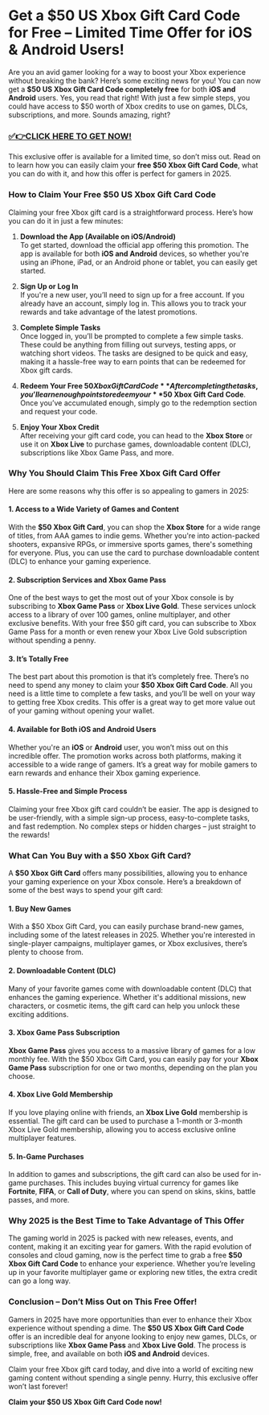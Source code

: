 # Get a $50 US Xbox Gift Card Code for Free – Limited Time Offer for iOS & Android Users!

Are you an avid gamer looking for a way to boost your Xbox experience without breaking the bank? Here’s some exciting news for you! You can now get a **$50 US Xbox Gift Card Code completely free** for both **iOS and Android** users. Yes, you read that right! With just a few simple steps, you could have access to $50 worth of Xbox credits to use on games, DLCs, subscriptions, and more. Sounds amazing, right?

### [✅👉CLICK HERE TO GET NOW!](https://shorturl.at/y74CQ)

This exclusive offer is available for a limited time, so don’t miss out. Read on to learn how you can easily claim your **free $50 Xbox Gift Card Code**, what you can do with it, and how this offer is perfect for gamers in 2025.

### How to Claim Your Free $50 US Xbox Gift Card Code

Claiming your free Xbox gift card is a straightforward process. Here’s how you can do it in just a few minutes:

1. **Download the App (Available on iOS/Android)**  
   To get started, download the official app offering this promotion. The app is available for both **iOS and Android** devices, so whether you're using an iPhone, iPad, or an Android phone or tablet, you can easily get started.

2. **Sign Up or Log In**  
   If you're a new user, you’ll need to sign up for a free account. If you already have an account, simply log in. This allows you to track your rewards and take advantage of the latest promotions.

3. **Complete Simple Tasks**  
   Once logged in, you’ll be prompted to complete a few simple tasks. These could be anything from filling out surveys, testing apps, or watching short videos. The tasks are designed to be quick and easy, making it a hassle-free way to earn points that can be redeemed for Xbox gift cards.

4. **Redeem Your Free $50 Xbox Gift Card Code**  
   After completing the tasks, you’ll earn enough points to redeem your **$50 Xbox Gift Card Code**. Once you’ve accumulated enough, simply go to the redemption section and request your code.

5. **Enjoy Your Xbox Credit**  
   After receiving your gift card code, you can head to the **Xbox Store** or use it on **Xbox Live** to purchase games, downloadable content (DLC), subscriptions like Xbox Game Pass, and more.

### Why You Should Claim This Free Xbox Gift Card Offer

Here are some reasons why this offer is so appealing to gamers in 2025:

#### 1. **Access to a Wide Variety of Games and Content**
With the **$50 Xbox Gift Card**, you can shop the **Xbox Store** for a wide range of titles, from AAA games to indie gems. Whether you're into action-packed shooters, expansive RPGs, or immersive sports games, there's something for everyone. Plus, you can use the card to purchase downloadable content (DLC) to enhance your gaming experience.

#### 2. **Subscription Services and Xbox Game Pass**
One of the best ways to get the most out of your Xbox console is by subscribing to **Xbox Game Pass** or **Xbox Live Gold**. These services unlock access to a library of over 100 games, online multiplayer, and other exclusive benefits. With your free $50 gift card, you can subscribe to Xbox Game Pass for a month or even renew your Xbox Live Gold subscription without spending a penny.

#### 3. **It’s Totally Free**
The best part about this promotion is that it’s completely free. There’s no need to spend any money to claim your **$50 Xbox Gift Card Code**. All you need is a little time to complete a few tasks, and you’ll be well on your way to getting free Xbox credits. This offer is a great way to get more value out of your gaming without opening your wallet.

#### 4. **Available for Both iOS and Android Users**
Whether you're an **iOS** or **Android** user, you won’t miss out on this incredible offer. The promotion works across both platforms, making it accessible to a wide range of gamers. It’s a great way for mobile gamers to earn rewards and enhance their Xbox gaming experience.

#### 5. **Hassle-Free and Simple Process**
Claiming your free Xbox gift card couldn’t be easier. The app is designed to be user-friendly, with a simple sign-up process, easy-to-complete tasks, and fast redemption. No complex steps or hidden charges – just straight to the rewards!

### What Can You Buy with a $50 Xbox Gift Card?

A **$50 Xbox Gift Card** offers many possibilities, allowing you to enhance your gaming experience on your Xbox console. Here’s a breakdown of some of the best ways to spend your gift card:

#### **1. Buy New Games**
With a $50 Xbox Gift Card, you can easily purchase brand-new games, including some of the latest releases in 2025. Whether you're interested in single-player campaigns, multiplayer games, or Xbox exclusives, there’s plenty to choose from.

#### **2. Downloadable Content (DLC)**
Many of your favorite games come with downloadable content (DLC) that enhances the gaming experience. Whether it's additional missions, new characters, or cosmetic items, the gift card can help you unlock these exciting additions.

#### **3. Xbox Game Pass Subscription**
**Xbox Game Pass** gives you access to a massive library of games for a low monthly fee. With the $50 Xbox Gift Card, you can easily pay for your **Xbox Game Pass** subscription for one or two months, depending on the plan you choose.

#### **4. Xbox Live Gold Membership**
If you love playing online with friends, an **Xbox Live Gold** membership is essential. The gift card can be used to purchase a 1-month or 3-month Xbox Live Gold membership, allowing you to access exclusive online multiplayer features.

#### **5. In-Game Purchases**
In addition to games and subscriptions, the gift card can also be used for in-game purchases. This includes buying virtual currency for games like **Fortnite**, **FIFA**, or **Call of Duty**, where you can spend on skins, skins, battle passes, and more.

### Why 2025 is the Best Time to Take Advantage of This Offer

The gaming world in 2025 is packed with new releases, events, and content, making it an exciting year for gamers. With the rapid evolution of consoles and cloud gaming, now is the perfect time to grab a free **$50 Xbox Gift Card Code** to enhance your experience. Whether you’re leveling up in your favorite multiplayer game or exploring new titles, the extra credit can go a long way.

### Conclusion – Don’t Miss Out on This Free Offer!

Gamers in 2025 have more opportunities than ever to enhance their Xbox experience without spending a dime. The **$50 US Xbox Gift Card Code** offer is an incredible deal for anyone looking to enjoy new games, DLCs, or subscriptions like **Xbox Game Pass** and **Xbox Live Gold**. The process is simple, free, and available on both **iOS and Android** devices.

Claim your free Xbox gift card today, and dive into a world of exciting new gaming content without spending a single penny. Hurry, this exclusive offer won’t last forever!

**Claim your $50 US Xbox Gift Card Code now!**
